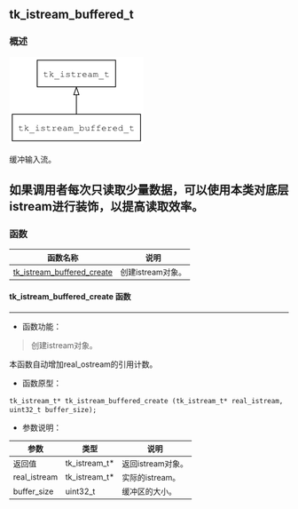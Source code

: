 ## tk\_istream\_buffered\_t
### 概述
![image](images/tk_istream_buffered_t_0.png)

缓冲输入流。

如果调用者每次只读取少量数据，可以使用本类对底层istream进行装饰，以提高读取效率。
----------------------------------
### 函数
<p id="tk_istream_buffered_t_methods">

| 函数名称 | 说明 | 
| -------- | ------------ | 
| <a href="#tk_istream_buffered_t_tk_istream_buffered_create">tk\_istream\_buffered\_create</a> | 创建istream对象。 |
#### tk\_istream\_buffered\_create 函数
-----------------------

* 函数功能：

> <p id="tk_istream_buffered_t_tk_istream_buffered_create">创建istream对象。

本函数自动增加real_ostream的引用计数。

* 函数原型：

```
tk_istream_t* tk_istream_buffered_create (tk_istream_t* real_istream, uint32_t buffer_size);
```

* 参数说明：

| 参数 | 类型 | 说明 |
| -------- | ----- | --------- |
| 返回值 | tk\_istream\_t* | 返回istream对象。 |
| real\_istream | tk\_istream\_t* | 实际的istream。 |
| buffer\_size | uint32\_t | 缓冲区的大小。 |

